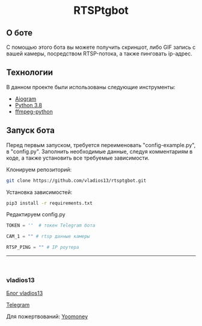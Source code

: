 <h1 align="center">RTSPtgbot</h1>


## О боте ##
С помощью этого бота вы можете получить скриншот, либо GIF запись с вашей камеры, посредством RTSP-потока, а также пинговать ip-адрес.

## Технологии ##

В данном проекте были использованы следующие инструменты:

- [Aiogram](https://github.com/aiogram/aiogram)
- [Python 3.8](https://www.python.org/)
- [ffmpeg-python](https://github.com/kkroening/ffmpeg-python)


## Запуск бота ##

Перед первым запуском, требуется переименовать "config-example.py", в "config.py". 
Заполнить необходимые данные, следуя комментариям в коде, а также установить все требуемые зависимости.

Клонируем репозиторий: 
```bash
git clone https://github.com/vladios13/rtsptgbot.git
```

Установка зависимостей:
```bash
pip3 install -r requirements.txt
```

Редактируем config.py
```python
TOKEN = ''  # токен Telegram бота

CAM_1 = "" # rtsp данные камеры

RTSP_PING = "" # IP роутера
```

------------
&#xa0;

### vladios13
[Блог vladios13](https://blog.vladios13.com/)

[Telegram](https://t.me/vladios13blog)

Для пожертвований:
[Yoomoney](https://yoomoney.ru/to/410011568729023 "Yoomoney")
